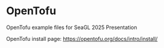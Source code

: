 # OpenTofu
OpenTofu example files for SeaGL 2025 Presentation

OpenTofu install page: https://opentofu.org/docs/intro/install/

